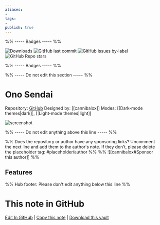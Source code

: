 ```yaml
---
aliases:
- 
tags: 
- 
publish: true
---
```


%% ----- Badges ----- %%

![Downloads](https://img.shields.io/badge/downloads-2835-573E7A?style=for-the-badge&logo=)
![GitHub last commit](https://img.shields.io/github/last-commit/cannibalox/ono-sendai_obsdn?color=573E7A&label=last%20update&logo=github&style=for-the-badge)
![GitHub issues by-label](https://img.shields.io/github/issues/cannibalox/ono-sendai_obsdn/help%20wanted?color=573E7A&logo=github&style=for-the-badge) 
![GitHub Repo stars](https://img.shields.io/github/stars/cannibalox/ono-sendai_obsdn?color=573E7A&logo=github&style=for-the-badge)

%% ----- Badges ----- %%

%% ----- Do not edit this section ----- %%

# Ono Sendai

Repository: [GitHub](https://github.com/cannibalox/ono-sendai_obsdn)
Designed by: [[cannibalox]]
Modes: [[Dark-mode themes|dark]], [[Light-mode themes|light]]



![screenshot](https://github.com/cannibalox/ono-sendai_obsdn/raw/master/ono-sendai_obsdn_00.png)

%% ----- Do not edit anything above this line ----- %% 

%% Does the repository or author have any sponsoring links? Uncomment the next line and add them to the author's note. If they don't, please delete the placeholder tag: #placeholder/author %%
%% ![[cannibalox#Sponsor this author]] %%


## Features



%% Hub footer: Please don't edit anything below this line %%

# This note in GitHub

<span class="git-footer">[Edit In GitHub](https://github.dev/obsidian-community/obsidian-hub/blob/main/02%20-%20Community%20Expansions/02.05%20All%20Community%20Expansions/Themes/Ono%20Sendai.md "git-hub-edit-note") | [Copy this note](https://raw.githubusercontent.com/obsidian-community/obsidian-hub/main/02%20-%20Community%20Expansions/02.05%20All%20Community%20Expansions/Themes/Ono%20Sendai.md "git-hub-copy-note") | [Download this vault](https://github.com/obsidian-community/obsidian-hub/archive/refs/heads/main.zip "git-hub-download-vault") </span>